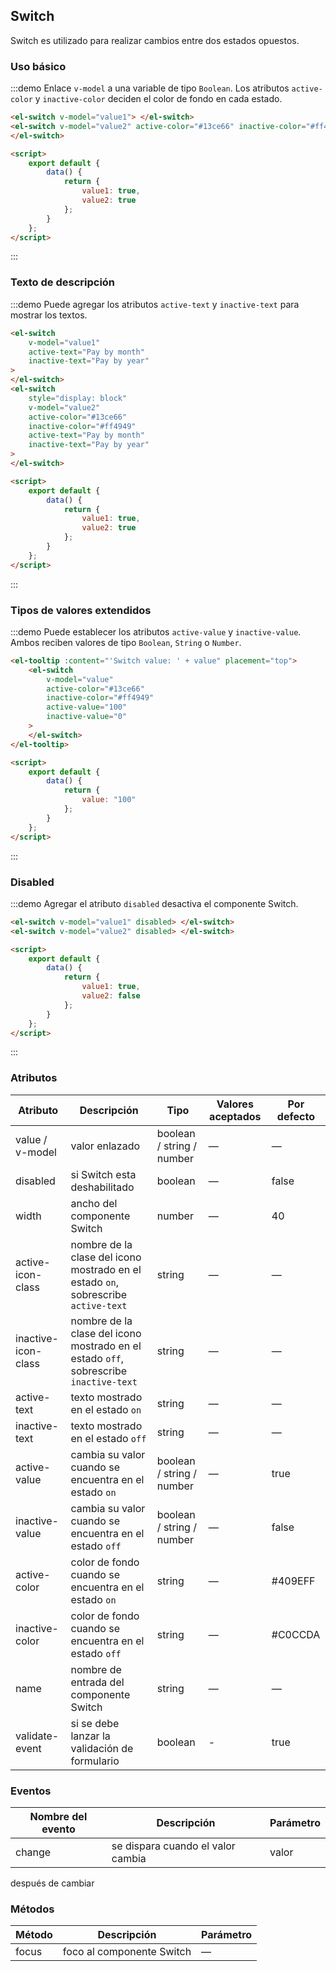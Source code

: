 ## Switch

Switch es utilizado para realizar cambios entre dos estados opuestos.

### Uso básico

:::demo Enlace `v-model` a una variable de tipo `Boolean`. Los atributos `active-color` y `inactive-color` deciden el color de fondo en cada estado.

```html
<el-switch v-model="value1"> </el-switch>
<el-switch v-model="value2" active-color="#13ce66" inactive-color="#ff4949">
</el-switch>

<script>
	export default {
		data() {
			return {
				value1: true,
				value2: true
			};
		}
	};
</script>
```

:::

### Texto de descripción

:::demo Puede agregar los atributos `active-text` y `inactive-text` para mostrar los textos.

```html
<el-switch
	v-model="value1"
	active-text="Pay by month"
	inactive-text="Pay by year"
>
</el-switch>
<el-switch
	style="display: block"
	v-model="value2"
	active-color="#13ce66"
	inactive-color="#ff4949"
	active-text="Pay by month"
	inactive-text="Pay by year"
>
</el-switch>

<script>
	export default {
		data() {
			return {
				value1: true,
				value2: true
			};
		}
	};
</script>
```

:::

### Tipos de valores extendidos

:::demo Puede establecer los atributos `active-value` y `inactive-value`. Ambos reciben valores de tipo `Boolean`, `String` o `Number`.

```html
<el-tooltip :content="'Switch value: ' + value" placement="top">
	<el-switch
		v-model="value"
		active-color="#13ce66"
		inactive-color="#ff4949"
		active-value="100"
		inactive-value="0"
	>
	</el-switch>
</el-tooltip>

<script>
	export default {
		data() {
			return {
				value: "100"
			};
		}
	};
</script>
```

:::

### Disabled

:::demo Agregar el atributo `disabled` desactiva el componente Switch.

```html
<el-switch v-model="value1" disabled> </el-switch>
<el-switch v-model="value2" disabled> </el-switch>

<script>
	export default {
		data() {
			return {
				value1: true,
				value2: false
			};
		}
	};
</script>
```

:::

### Atributos

| Atributo            | Descripción                                                                           | Tipo                      | Valores aceptados | Por defecto |
| ------------------- | ------------------------------------------------------------------------------------- | ------------------------- | ----------------- | ----------- |
| value / v-model     | valor enlazado                                                                        | boolean / string / number | —                 | —           |
| disabled            | si Switch esta deshabilitado                                                          | boolean                   | —                 | false       |
| width               | ancho del componente Switch                                                           | number                    | —                 | 40          |
| active-icon-class   | nombre de la clase del icono mostrado en el estado `on`, sobrescribe `active-text`    | string                    | —                 | —           |
| inactive-icon-class | nombre de la clase del icono mostrado en el estado `off`, sobrescribe `inactive-text` | string                    | —                 | —           |
| active-text         | texto mostrado en el estado `on`                                                      | string                    | —                 | —           |
| inactive-text       | texto mostrado en el estado `off`                                                     | string                    | —                 | —           |
| active-value        | cambia su valor cuando se encuentra en el estado `on`                                 | boolean / string / number | —                 | true        |
| inactive-value      | cambia su valor cuando se encuentra en el estado `off`                                | boolean / string / number | —                 | false       |
| active-color        | color de fondo cuando se encuentra en el estado `on`                                  | string                    | —                 | #409EFF     |
| inactive-color      | color de fondo cuando se encuentra en el estado `off`                                 | string                    | —                 | #C0CCDA     |
| name                | nombre de entrada del componente Switch                                               | string                    | —                 | —           |
| validate-event      | si se debe lanzar la validación de formulario                                         | boolean                   | -                 | true        |

### Eventos

| Nombre del evento | Descripción                       | Parámetro |
| ----------------- | --------------------------------- | --------- |
| change            | se dispara cuando el valor cambia | valor     |

después de cambiar

### Métodos

| Método | Descripción               | Parámetro |
| ------ | ------------------------- | --------- |
| focus  | foco al componente Switch | —         |
